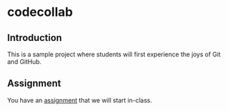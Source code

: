 # codecollab

## Introduction

This is a sample project where students will first experience the joys of Git and GitHub.

## Assignment

You have an [assignment](asgn.md) that we will start in-class.

